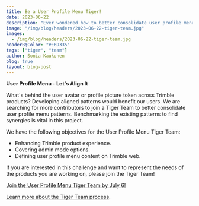 ```yaml
---
title: Be a User Profile Menu Tiger!
date: 2023-06-22
description: "Ever wondered how to better consolidate user profile menu content across Trimble products? Come and join the User Profile Menu Tigers!"
image: "/img/blog/headers/2023-06-22-tiger-team.jpg"
images:
  - /img/blog/headers/2023-06-22-tiger-team.jpg
headerBgColor: "#E69335"
tags: ["tiger", "team"]
author: Sonia Kaukonen
blog: true
layout: blog-post
---
```


**User Profile Menu - Let's Align It**

What's behind the user avatar or profile picture token across Trimble products? Developing aligned patterns would benefit our users. We are searching for more contributors to join a Tiger Team to better consolidate user profile menu patterns. Benchmarking the existing patterns to find synergies is vital in this project.

We have the following objectives for the User Profile Menu Tiger Team:

- Enhancing Trimble product experience.
- Covering admin mode options.
- Defining user profile menu content on Trimble web.

If you are interested in this challenge and want to represent the needs of the products you are working on, please join the Tiger Team!

[Join the User Profile Menu Tiger Team by July 6!](https://forms.gle/ywfzyaGnmiUCmE6JA)

[Learn more about the Tiger Team process](/community/tiger-teams/).
